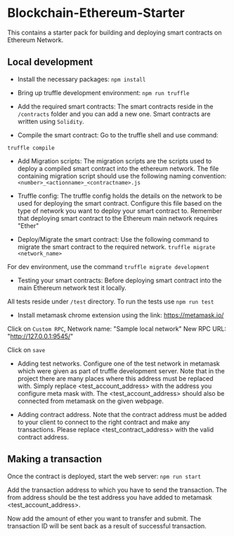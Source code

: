 # Blockchain-Ethereum-Starter

This contains a starter pack for building and deploying smart contracts on Ethereum Network.

## Local development

- Install the necessary packages:
```npm install```

- Bring up truffle development environment:
```npm run truffle```

- Add the required smart contracts:
The smart contracts reside in the `/contracts` folder and you can add a new one. Smart contracts are written using `Solidity`.

- Compile the smart contract: Go to the truffle<develop> shell and use command:

```truffle compile```

- Add Migration scripts:
The migration scripts are the scripts used to deploy a compiled smart contract into the ethereum network. The file containing migration script should use the following naming convention: ```<number>_<actionname>_<contractname>.js```

- Truffle config:
The truffle config holds the details on the network to be used for deploying the smart contract. Configure this file based on the type of network you want to deploy your smart contract to. Remember that deploying smart contract to the Ethereum main network requires "Ether"

- Deploy/Migrate the smart contract:
Use the following command to migrate the smart contract to the required network.
```truffle migrate <network_name>```

For dev environment, use the command
```truffle migrate development```

- Testing your smart contracts:
Before deploying smart contract into the main Ethereum network test it locally.

All tests reside under `/test` directory. To run the tests use
```npm run test``` 

- Install metamask chrome extension using the link: https://metamask.io/

Click on `Custom RPC`, 
Network name: "Sample local network"
New RPC URL: "http://127.0.0.1:9545/"

Click on `save`

- Adding test networks. 
Configure one of the test network in metamask which were given as part of truffle development server. Note that in the project there are many places where this address must be replaced with. Simply replace <test_account_address> with the address you configure meta mask with. The <test_account_address> should also be connected from metamask on the given webpage. 

- Adding contract address.
Note that the contract address must be added to your client to connect to the right contract and make any transactions. Please replace <test_contract_address> with the valid contract address.

## Making a transaction

Once the contract is deployed, start the web server:
```npm run start```

Add the transaction address to which you have to send the transaction. The from address should be the test address you have added to metamask <test_account_address>.

Now add the amount of ether you want to transfer and submit. The transaction ID will be sent back as a result of successful transaction.

